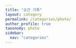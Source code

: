 ```yaml
---
title: "순간 기록"
layout: category
permalink: /categories/photo/
author_profile: true
taxonomy: photo
sidebar:
  nav: "categories"
---
```

